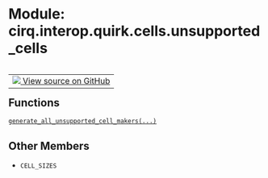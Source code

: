 <div itemscope itemtype="http://developers.google.com/ReferenceObject">
<meta itemprop="name" content="cirq.interop.quirk.cells.unsupported_cells" />
<meta itemprop="path" content="Stable" />
<meta itemprop="property" content="CELL_SIZES"/>
</div>

# Module: cirq.interop.quirk.cells.unsupported_cells

<!-- Insert buttons and diff -->

<table class="tfo-notebook-buttons tfo-api" align="left">

<td>
  <a target="_blank" href="https://github.com/quantumlib/cirq/tree/master/cirq/interop/quirk/cells/unsupported_cells.py">
    <img src="https://www.tensorflow.org/images/GitHub-Mark-32px.png" />
    View source on GitHub
  </a>
</td>
</table>







## Functions

[`generate_all_unsupported_cell_makers(...)`](../../../../cirq/interop/quirk/cells/unsupported_cells/generate_all_unsupported_cell_makers.md)

## Other Members

* `CELL_SIZES` <a id="CELL_SIZES"></a>
